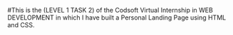 #This is the (LEVEL 1 TASK 2) of the Codsoft Virtual Internship in WEB DEVELOPMENT in which I have built a Personal Landing Page using HTML and CSS.
